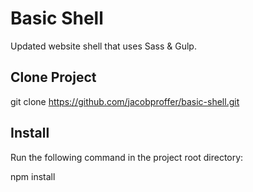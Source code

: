 # Basic Shell

Updated website shell that uses Sass &amp; Gulp.

## Clone Project

  git clone https://github.com/jacobproffer/basic-shell.git

## Install

Run the following command in the project root directory:

  npm install
